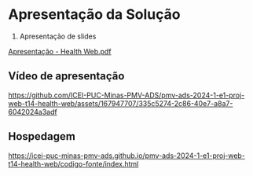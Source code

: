 # Apresentação da Solução

1. Apresentação de slides 

[Apresentação - Health Web.pdf](https://github.com/user-attachments/files/15945356/Apresentacao.-.Health.Web.pdf)



## Vídeo de apresentação





https://github.com/ICEI-PUC-Minas-PMV-ADS/pmv-ads-2024-1-e1-proj-web-t14-health-web/assets/167947707/335c5274-2c86-40e7-a8a7-6042024a3adf






## Hospedagem

https://icei-puc-minas-pmv-ads.github.io/pmv-ads-2024-1-e1-proj-web-t14-health-web/codigo-fonte/index.html
